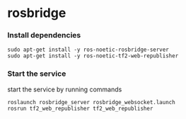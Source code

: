 # rosbridge

### Install dependencies
```
sudo apt-get install -y ros-noetic-rosbridge-server
sudo apt-get install -y ros-noetic-tf2-web-republisher
```

### Start the service

start the service by running commands

```
roslaunch rosbridge_server rosbridge_websocket.launch
rosrun tf2_web_republisher tf2_web_republisher
```
